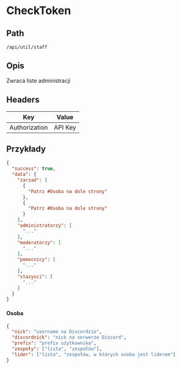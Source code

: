 # CheckToken

## Path

`/api/util/staff`

## Opis

Zwraca liste administracji

## Headers

| Key           | Value   |
|---------------|---------|
| Authorization | API Key |

## Przykłady

```json
{
  "success": true,
  "data": {
    "zarzad": [
      {
        "Patrz #Osoba na dole strony"
      },
      {
        "Patrz #Osoba na dole strony"
      }
    ],
    "administratorzy": [
      "..."
    ],
    "moderatorzy": [
      "..."
    ],
    "pomocnicy": [
      "..."
    ],
    "stazysci": [
      "..."
    ]
  }
}
```

#### Osoba

```json
{
  "nick": "username na Discordzie",
  "discordnick": "nick na serwerze Discord",
  "prefix": "prefix użytkownika",
  "zespoły": ["lista", "zespołów"],
  "lider": ["lista", "zespołów, w których osoba jest liderem"]
}
```